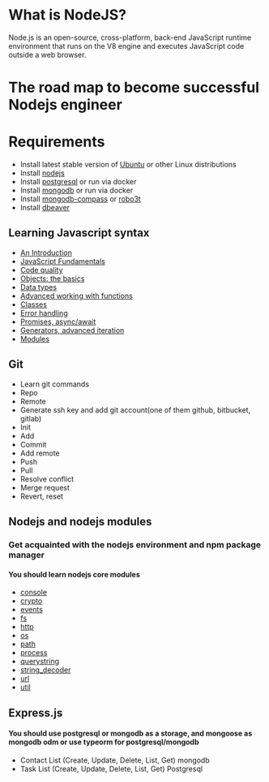 # What is NodeJS?

Node.js is an open-source, cross-platform, back-end JavaScript runtime environment that runs on the V8 engine and executes JavaScript code outside a web browser.

# The road map to become successful Nodejs engineer

# Requirements

- Install latest stable version of [Ubuntu] or other Linux distributions
- Install [nodejs]
- Install [postgresql] or run via docker
- Install [mongodb]  or run via docker
- Install [mongodb-compass] or [robo3t]
- Install [dbeaver]

## Learning Javascript syntax

- [An Introduction](https://javascript.info/getting-started)
- [JavaScript Fundamentals](https://javascript.info/first-steps)
- [Code quality](https://javascript.info/code-quality)
- [Objects: the basics](https://javascript.info/object-basics)
- [Data types](https://javascript.info/data-types)
- [Advanced working with functions](https://javascript.info/advanced-functions)
- [Classes](https://javascript.info/classes)
- [Error handling](https://javascript.info/error-handling)
- [Promises, async/await](https://javascript.info/async)
- [Generators, advanced iteration](https://javascript.info/generators-iterators)
- [Modules](https://javascript.info/modules)

## Git

- Learn git commands
- Repo
- Remote
- Generate ssh key and add git account(one of them github, bitbucket, gitlab)
- Init
- Add
- Commit
- Add remote
- Push
- Pull
- Resolve conflict
- Merge request
- Revert, reset

## Nodejs and nodejs modules

### Get acquainted with the nodejs environment and npm package manager

#### You should learn nodejs core modules

- [console](https://nodejs.org/api/console.html)
- [crypto](https://nodejs.org/api/crypto.html)
- [events](https://nodejs.org/api/events.html)
- [fs](https://nodejs.org/api/fs.html)
- [http](https://nodejs.org/api/http.html)
- [os](https://nodejs.org/api/os.html)
- [path](https://nodejs.org/api/path.html)
- [process](https://nodejs.org/api/process.html)
- [querystring](https://nodejs.org/api/querystring.html)
- [string_decoder](https://nodejs.org/api/string_decoder.html)
- [url](https://nodejs.org/api/url.html)
- [util](https://nodejs.org/api/util.html)

## Express.js

#### You should use postgresql or mongodb as a storage, and mongoose as mongodb odm or use typeorm for postgresql/mongodb

- Contact List (Create, Update, Delete, List, Get) mongodb
- Task List (Create, Update, Delete, List, Get) Postgresql


[dbeaver]: https://dbeaver.io/download/
[ubuntu]: https://ubuntu.com/
[nodejs]: https://nodejs.org/
[postgresql]: https://www.postgresql.org/download/
[mongodb]: https://www.mongodb.com/3
[robo3t]: https://robomongo.org/download
[mongodb-compass]: https://www.mongodb.com/products/compass